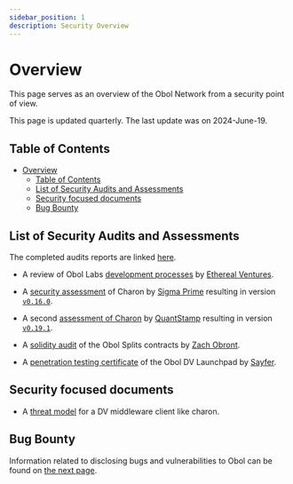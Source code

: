 ```yaml
---
sidebar_position: 1
description: Security Overview
---
```


# Overview

This page serves as an overview of the Obol Network from a security point of view.

This page is updated quarterly. The last update was on 2024-June-19.

## Table of Contents

- [Overview](#overview)
  - [Table of Contents](#table-of-contents)
  - [List of Security Audits and Assessments](#list-of-security-audits-and-assessments)
  - [Security focused documents](#security-focused-documents)
  - [Bug Bounty](#bug-bounty)

## List of Security Audits and Assessments

The completed audits reports are linked [here](https://github.com/ObolNetwork/obol-security/tree/main/audits).

- A review of Obol Labs [development processes](./ev-assessment) by [Ethereal Ventures](https://www.etherealventures.com/).

- A [security assessment](https://github.com/ObolNetwork/obol-security/blob/f9d7b0ad0bb8897f74ccb34cd4bd83012ad1d2b5/audits/Sigma_Prime_Obol_Network_Charon_Security_Assessment_Report_v2_1.pdf) of Charon by [Sigma Prime](https://sigmaprime.io/) resulting in version [`v0.16.0`](https://github.com/ObolNetwork/charon/releases/tag/v0.16.0).

- A second [assessment of Charon](https://obol.tech/charon_quantstamp_assessment.pdf) by [QuantStamp](https://quantstamp.com/) resulting in version [`v0.19.1`](https://github.com/ObolNetwork/charon/releases/tag/v0.19.1).

- A [solidity audit](./smart_contract_audit) of the Obol Splits contracts by [Zach Obront](https://zachobront.com/).

- A [penetration testing certificate](https://github.com/ObolNetwork/obol-security/blob/main/audits/Sayfer_2024-03_Penetration_Testing_CFD.pdf) of the Obol DV Launchpad by [Sayfer](https://sayfer.io/).

## Security focused documents

- A [threat model](./threat_model) for a DV middleware client like charon.

## Bug Bounty

Information related to disclosing bugs and vulnerabilities to Obol can be found on [the next page](./bug-bounty.md).
